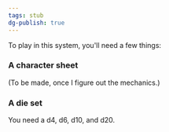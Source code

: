 ```yaml
---
tags: stub
dg-publish: true
---
```

To play in this system, you'll need a few things:

### A character sheet
(To be made, once I figure out the mechanics.)

### A die set
You need a d4, d6, d10, and d20.
